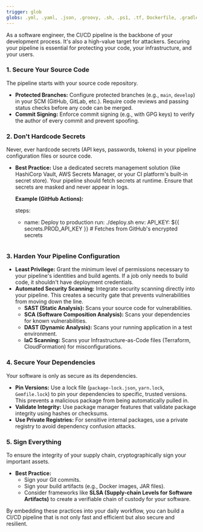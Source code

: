 ```yaml
---
trigger: glob
globs: .yml, .yaml, .json, .groovy, .sh, .ps1, .tf, Dockerfile, .gradle, .xml
---
```


As a software engineer, the CI/CD pipeline is the backbone of your development process. It's also a high-value target for attackers. Securing your pipeline is essential for protecting your code, your infrastructure, and your users.

### 1. Secure Your Source Code

The pipeline starts with your source code repository.

*   **Protected Branches:** Configure protected branches (e.g., `main`, `develop`) in your SCM (GitHub, GitLab, etc.). Require code reviews and passing status checks before any code can be merged.
*   **Commit Signing:** Enforce commit signing (e.g., with GPG keys) to verify the author of every commit and prevent spoofing.

### 2. Don't Hardcode Secrets

Never, ever hardcode secrets (API keys, passwords, tokens) in your pipeline configuration files or source code.

*   **Best Practice:** Use a dedicated secrets management solution (like HashiCorp Vault, AWS Secrets Manager, or your CI platform's built-in secret store). Your pipeline should fetch secrets at runtime. Ensure that secrets are masked and never appear in logs.

    **Example (GitHub Actions):**
    
    steps:
      - name: Deploy to production
        run: ./deploy.sh
        env:
          API_KEY: ${{ secrets.PROD_API_KEY }} # Fetches from GitHub's encrypted secrets
    ```

### 3. Harden Your Pipeline Configuration

*   **Least Privilege:** Grant the minimum level of permissions necessary to your pipeline's identities and build agents. If a job only needs to build code, it shouldn't have deployment credentials.
*   **Automated Security Scanning:** Integrate security scanning directly into your pipeline. This creates a security gate that prevents vulnerabilities from moving down the line.
    *   **SAST (Static Analysis):** Scans your source code for vulnerabilities.
    *   **SCA (Software Composition Analysis):** Scans your dependencies for known vulnerabilities.
    *   **DAST (Dynamic Analysis):** Scans your running application in a test environment.
    *   **IaC Scanning:** Scans your Infrastructure-as-Code files (Terraform, CloudFormation) for misconfigurations.

### 4. Secure Your Dependencies

Your software is only as secure as its dependencies.

*   **Pin Versions:** Use a lock file (`package-lock.json`, `yarn.lock`, `Gemfile.lock`) to pin your dependencies to specific, trusted versions. This prevents a malicious package from being automatically pulled in.
*   **Validate Integrity:** Use package manager features that validate package integrity using hashes or checksums.
*   **Use Private Registries:** For sensitive internal packages, use a private registry to avoid dependency confusion attacks.

### 5. Sign Everything

To ensure the integrity of your supply chain, cryptographically sign your important assets.

*   **Best Practice:**
    *   Sign your Git commits.
    *   Sign your build artifacts (e.g., Docker images, JAR files).
    *   Consider frameworks like **SLSA (Supply-chain Levels for Software Artifacts)** to create a verifiable chain of custody for your software.

By embedding these practices into your daily workflow, you can build a CI/CD pipeline that is not only fast and efficient but also secure and resilient.